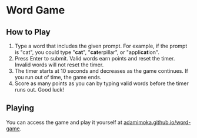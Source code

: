 Word Game
=========
## How to Play

1. Type a word that includes the given prompt. For example, if the prompt is "cat", you could type "**cat**", "**cat**erpillar", or "appli**cat**ion".
2. Press Enter to submit. Valid words earn points and reset the timer. Invalid words will not reset the timer.
3. The timer starts at 10 seconds and decreases as the game continues. If you run out of time, the game ends.
4. Score as many points as you can by typing valid words before the timer runs out. Good luck!

## Playing

You can access the game and play it yourself at [adamimoka.github.io/word-game](https://adamimoka.github.io/word-game/).